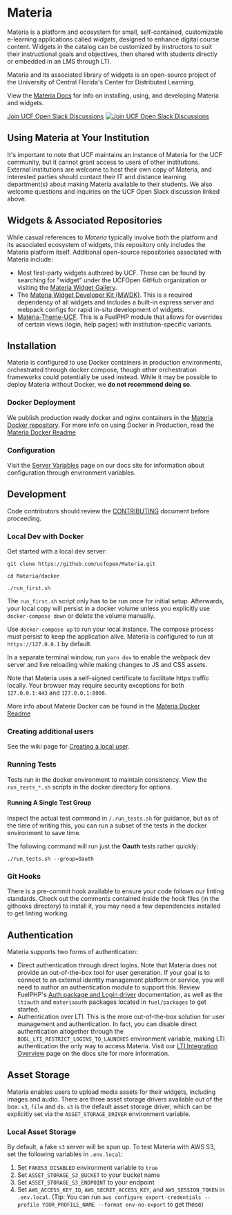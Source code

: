 # Materia

Materia is a platform and ecosystem for small, self-contained, customizable e-learning applications called _widgets_, designed to enhance digital course content. Widgets in the catalog can be customized by instructors to suit their instructional goals and objectives, then shared with students directly or embedded in an LMS through LTI.

Materia and its associated library of widgets is an open-source project of the University of Central Florida's Center for Distributed Learning.

View the [Materia Docs](http://ucfopen.github.io/Materia-Docs/) for info on installing, using, and developing Materia and widgets.

[Join UCF Open Slack Discussions](https://dl.ucf.edu/join-ucfopen/) [![Join UCF Open Slack Discussions](https://badgen.net/badge/icon/ucfopen?icon=slack&label=slack&color=e01563)](https://dl.ucf.edu/join-ucfopen/)

## Using Materia at Your Institution

It's important to note that UCF maintains an instance of Materia for the UCF community, but it cannot grant access to users of other institutions. External institutions are welcome to host their own copy of Materia, and interested parties should contact their IT and distance learning department(s) about making Materia available to their students. We also welcome questions and inquiries on the UCF Open Slack discussion linked above.

## Widgets & Associated Repositories

While casual references to _Materia_ typically involve both the platform and its associated ecosystem of widgets, this repository only includes the Materia platform itself. Additional open-source repositories associated with Materia include:

- Most first-party widgets authored by UCF. These can be found by searching for "widget" under the UCFOpen GitHub organization or visiting the [Materia Widget Gallery](https://ucfopen.github.io/materia-widget-gallery/).
- The [Materia Widget Developer Kit (MWDK)](https://github.com/ucfopen/Materia-Widget-Dev-Kit). This is a required dependency of all widgets and includes a built-in express server and webpack configs for rapid in-situ development of widgets.
- [Materia-Theme-UCF](https://github.com/ucfopen/Materia-Theme-UCF). This is a FuelPHP module that allows for overrides of certain views (login, help pages) with institution-specific variants.

## Installation

Materia is configured to use Docker containers in production environments, orchestrated through docker compose, though other orchestration frameworks could potentially be used instead. While it may be possible to deploy Materia without Docker, we **do not recommend doing so**.

### Docker Deployment

We publish production ready docker and nginx containers in the [Materia Docker repository](https://github.com/orgs/ucfopen/packages/container/package/materia).  For more info on using Docker in Production, read the [Materia Docker Readme](docker/README.md)

### Configuration

Visit the [Server Variables](https://ucfopen.github.io/Materia-Docs/admin/server-variables.html) page on our docs site for information about configuration through environment variables.

## Development

Code contributors should review the [CONTRIBUTING](CONTRIBUTING.md) document before proceeding.

### Local Dev with Docker

Get started with a local dev server:

```
git clone https://github.com/ucfopen/Materia.git

cd Materia/docker

./run_first.sh
```

The `run_first.sh` script only has to be run once for initial setup. Afterwards, your local copy will persist in a docker volume unless you explicitly use `docker-compose down` or delete the volume manually.

Use `docker-compose up` to run your local instance. The compose process must persist to keep the application alive. Materia is configured to run at `https://127.0.0.1` by default.

In a separate terminal window, run `yarn dev` to enable the webpack dev server and live reloading while making changes to JS and CSS assets.

Note that Materia uses a self-signed certificate to facilitate https traffic locally. Your browser may require security exceptions for both `127.0.0.1:443` and `127.0.0.1:8008`.

More info about Materia Docker can be found in the [Materia Docker Readme](docker/README.md)

### Creating additional users

See the wiki page for [Creating a local user](https://github.com/ucfopen/Materia/wiki#creating-a-local-user).

### Running Tests

Tests run in the docker environment to maintain consistency. View the `run_tests_*.sh` scripts in the docker directory for options.

#### Running A Single Test Group

Inspect the actual test command in `/.run_tests.sh` for guidance, but as of the time of writing this, you can run a subset of the tests in the docker environment to save time.

The following command will run just the **Oauth** tests rather quickly:

```
./run_tests.sh --group=Oauth
```

### Git Hooks

There is a pre-commit hook available to ensure your code follows our linting standards. Check out the comments contained inside the hook files (in the githooks directory) to install it, you may need a few dependencies installed to get linting working.

## Authentication

Materia supports two forms of authentication:

- Direct authentication through direct logins. Note that Materia does not provide an out-of-the-box tool for user generation. If your goal is to connect to an external identity management platform or service, you will need to author an authentication module to support this. Review FuelPHP's [Auth package and Login driver](https://fuelphp.com/docs/packages/auth/types/login.html) documentation, as well as the `ltiauth` and `materiaauth` packages located in `fuel/packages` to get started.
- Authentication over LTI. This is the more out-of-the-box solution for user management and authentication. In fact, you can disable direct authentication altogether through the `BOOL_LTI_RESTRICT_LOGINS_TO_LAUNCHES` environment variable, making LTI authentication the only way to access Materia. Visit our [LTI Integration Overview](https://ucfopen.github.io/Materia-Docs/develop/lti-integrations.html) page on the docs site for more information.

## Asset Storage

Materia enables users to upload media assets for their widgets, including images and audio. There are three asset storage drivers available out of the box: `s3`, `file` and `db`. `s3` is the default asset storage driver, which can be explicitly set via the `ASSET_STORAGE_DRIVER` environment variable.

### Local Asset Storage

By default, a fake `s3` server will be spun up. To test Materia with AWS S3, set the following variables in `.env.local`:

1. Set `FAKES3_DISABLED` environment variable to `true`
2. Set `ASSET_STORAGE_S3_BUCKET` to your bucket name
3. Set `ASSET_STORAGE_S3_ENDPOINT` to your endpoint
4. Set `AWS_ACCESS_KEY_ID`, `AWS_SECRET_ACCESS_KEY`, and `AWS_SESSION_TOKEN` in `.env.local`. (Tip: You can run `aws configure export-credentials --profile YOUR_PROFILE_NAME --format env-no-export` to get these)
